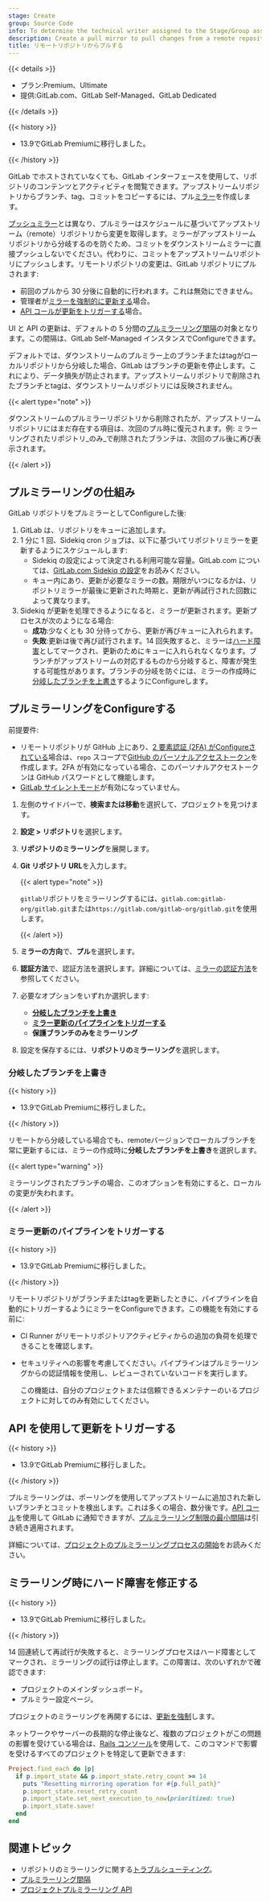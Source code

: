 ```yaml
---
stage: Create
group: Source Code
info: To determine the technical writer assigned to the Stage/Group associated with this page, see https://handbook.gitlab.com/handbook/product/ux/technical-writing/#assignments
description: Create a pull mirror to pull changes from a remote repository into GitLab, and keep your copy of it up-to-date.
title: リモートリポジトリからプルする
---
```


{{< details >}}

- プラン:Premium、Ultimate
- 提供:GitLab.com、GitLab Self-Managed、GitLab Dedicated

{{< /details >}}

{{< history >}}

- 13.9でGitLab Premiumに移行しました。

{{< /history >}}

GitLab でホストされていなくても、GitLab インターフェースを使用して、リポジトリのコンテンツとアクティビティを閲覧できます。アップストリームリポジトリからブランチ、tag、コミットをコピーするには、プル[ミラー](_index.md)を作成します。

[プッシュミラー](push.md)とは異なり、プルミラーはスケジュールに基づいてアップストリーム（remote）リポジトリから変更を取得します。ミラーがアップストリームリポジトリから分岐するのを防ぐため、コミットをダウンストリームミラーに直接プッシュしないでください。代わりに、コミットをアップストリームリポジトリにプッシュします。リモートリポジトリの変更は、GitLab リポジトリにプルされます:

- 前回のプルから 30 分後に自動的に行われます。これは無効にできません。
- 管理者が[ミラーを強制的に更新する](_index.md#force-an-update)場合。
- [API コールが更新をトリガーする](#trigger-an-update-by-using-the-api)場合。

UI と API の更新は、デフォルトの 5 分間の[プルミラーリング間隔](../../../../administration/instance_limits.md#pull-mirroring-interval)の対象となります。この間隔は、GitLab Self-Managed インスタンスでConfigureできます。

デフォルトでは、ダウンストリームのプルミラー上のブランチまたはtagがローカルリポジトリから分岐した場合、GitLab はブランチの更新を停止します。これにより、データ損失が防止されます。アップストリームリポジトリで削除されたブランチとtagは、ダウンストリームリポジトリには反映されません。

{{< alert type="note" >}}

ダウンストリームのプルミラーリポジトリから削除されたが、アップストリームリポジトリにはまだ存在する項目は、次回のプル時に復元されます。例: ミラーリングされたリポジトリ_のみ_で削除されたブランチは、次回のプル後に再び表示されます。

{{< /alert >}}

## プルミラーリングの仕組み

GitLab リポジトリをプルミラーとしてConfigureした後:

1. GitLab は、リポジトリをキューに追加します。
1. 1 分に 1 回、Sidekiq cron ジョブは、以下に基づいてリポジトリミラーを更新するようにスケジュールします:
   - Sidekiq の設定によって決定される利用可能な容量。GitLab.com については、[GitLab.com Sidekiq の設定](../../../gitlab_com/_index.md#sidekiq)をお読みください。
   - キュー内にあり、更新が必要なミラーの数。期限がいつになるかは、リポジトリミラーが最後に更新された時期と、更新が再試行された回数によって異なります。
1. Sidekiq が更新を処理できるようになると、ミラーが更新されます。更新プロセスが次のようになる場合:
   - **成功**:少なくとも 30 分待ってから、更新が再びキューに入れられます。
   - **失敗**:更新は後で再び試行されます。14 回失敗すると、ミラーは[ハード障害](#fix-hard-failures-when-mirroring)としてマークされ、更新のためにキューに入れられなくなります。ブランチがアップストリームの対応するものから分岐すると、障害が発生する可能性があります。ブランチの分岐を防ぐには、ミラーの作成時に[分岐したブランチを上書き](#overwrite-diverged-branches)するようにConfigureします。

## プルミラーリングをConfigureする

前提要件:

- リモートリポジトリが GitHub 上にあり、[2 要素認証 (2FA) がConfigureされている](https://docs.github.com/en/authentication/securing-your-account-with-two-factor-authentication-2fa)場合は、`repo` スコープで[GitHub のパーソナルアクセストークン](https://docs.github.com/en/authentication/keeping-your-account-and-data-secure/managing-your-personal-access-tokens)を作成します。2FA が有効になっている場合、このパーソナルアクセストークンは GitHub パスワードとして機能します。
- [GitLab サイレントモード](../../../../administration/silent_mode/_index.md)が有効になっていません。

1. 左側のサイドバーで、**検索または移動**を選択して、プロジェクトを見つけます。
1. **設定 > リポジトリ**を選択します。
1. **リポジトリのミラーリング**を展開します。
1. **Git リポジトリ URL**を入力します。

   {{< alert type="note" >}}

   `gitlab`リポジトリをミラーリングするには、`gitlab.com:gitlab-org/gitlab.git`または`https://gitlab.com/gitlab-org/gitlab.git`を使用します。

   {{< /alert >}}

1. **ミラーの方向**で、**プル**を選択します。
1. **認証方法**で、認証方法を選択します。詳細については、[ミラーの認証方法](_index.md#authentication-methods-for-mirrors)を参照してください。
1. 必要なオプションをいずれか選択します:
   - [**分岐したブランチを上書き**](#overwrite-diverged-branches)
   - [**ミラー更新のパイプラインをトリガーする**](#trigger-pipelines-for-mirror-updates)
   - **保護ブランチのみをミラーリング**
1. 設定を保存するには、**リポジトリのミラーリング**を選択します。

### 分岐したブランチを上書き

{{< history >}}

- 13.9でGitLab Premiumに移行しました。

{{< /history >}}

リモートから分岐している場合でも、remoteバージョンでローカルブランチを常に更新するには、ミラーの作成時に**分岐したブランチを上書き**を選択します。

{{< alert type="warning" >}}

ミラーリングされたブランチの場合、このオプションを有効にすると、ローカルの変更が失われます。

{{< /alert >}}

### ミラー更新のパイプラインをトリガーする

{{< history >}}

- 13.9でGitLab Premiumに移行しました。

{{< /history >}}

リモートリポジトリがブランチまたはtagを更新したときに、パイプラインを自動的にトリガーするようにミラーをConfigureできます。この機能を有効にする前に:

- CI Runner がリモートリポジトリアクティビティからの追加の負荷を処理できることを確認します。
- セキュリティへの影響を考慮してください。パイプラインはプルミラーリングからの認証情報を使用し、レビューされていないコードを実行します。

  この機能は、自分のプロジェクトまたは信頼できるメンテナーのいるプロジェクトに対してのみ有効にしてください。

## API を使用して更新をトリガーする

{{< history >}}

- 13.9でGitLab Premiumに移行しました。

{{< /history >}}

プルミラーリングは、ポーリングを使用してアップストリームに追加された新しいブランチとコミットを検出します。これは多くの場合、数分後です。[API コール](../../../../api/project_pull_mirroring.md#start-the-pull-mirroring-process-for-a-project)を使用して GitLab に通知できますが、[プルミラーリング制限の最小間隔](_index.md#force-an-update)は引き続き適用されます。

詳細については、[プロジェクトのプルミラーリングプロセスの開始](../../../../api/project_pull_mirroring.md#start-the-pull-mirroring-process-for-a-project)をお読みください。

## ミラーリング時にハード障害を修正する

{{< history >}}

- 13.9でGitLab Premiumに移行しました。

{{< /history >}}

14 回連続して再試行が失敗すると、ミラーリングプロセスはハード障害としてマークされ、ミラーリングの試行は停止します。この障害は、次のいずれかで確認できます:

- プロジェクトのメインダッシュボード。
- プルミラー設定ページ。

プロジェクトのミラーリングを再開するには、[更新を強制](_index.md#force-an-update)します。

ネットワークやサーバーの長期的な停止後など、複数のプロジェクトがこの問題の影響を受けている場合は、[Rails コンソール](../../../../administration/operations/rails_console.md)を使用して、このコマンドで影響を受けるすべてのプロジェクトを特定して更新できます:

```ruby
Project.find_each do |p|
  if p.import_state && p.import_state.retry_count >= 14
    puts "Resetting mirroring operation for #{p.full_path}"
    p.import_state.reset_retry_count
    p.import_state.set_next_execution_to_now(prioritized: true)
    p.import_state.save!
  end
end
```

## 関連トピック

- リポジトリのミラーリングに関する[トラブルシューティング](troubleshooting.md)。
- [プルミラーリング間隔](../../../../administration/instance_limits.md#pull-mirroring-interval)
- [プロジェクトプルミラーリング API](../../../../api/project_pull_mirroring.md#configure-pull-mirroring-for-a-project)
